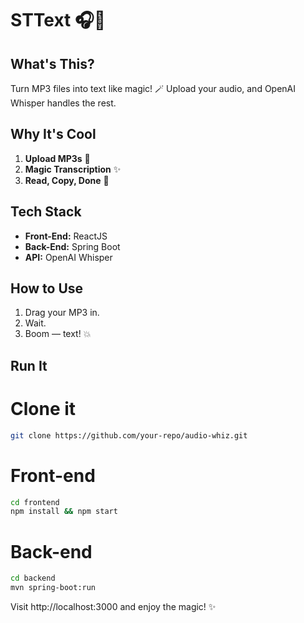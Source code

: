 # **STText 🎧💬**

## **What's This?**  
Turn MP3 files into text like magic! 🪄 Upload your audio, and OpenAI Whisper handles the rest.  

## **Why It's Cool**  
1. **Upload MP3s** 🎵  
2. **Magic Transcription** ✨  
3. **Read, Copy, Done** 📜  

## **Tech Stack**  
- **Front-End:** ReactJS  
- **Back-End:** Spring Boot  
- **API:** OpenAI Whisper  

## **How to Use**  
1. Drag your MP3 in.  
2. Wait.  
3. Boom — text! 💥  

## **Run It**  

# Clone it  

```bash
git clone https://github.com/your-repo/audio-whiz.git  
```

# Front-end  

```bash
cd frontend  
npm install && npm start  
```

# Back-end  

```bash
cd backend  
mvn spring-boot:run
```

Visit http://localhost:3000 and enjoy the magic! ✨

